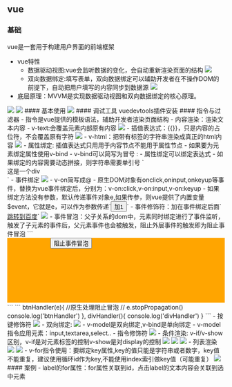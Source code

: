 ## vue
### 基础
vue是一套用于构建用户界面的前端框架
- vue特性
    - 数据驱动视图:vue会监听数据的变化，会自动重新渲染页面的结构
      <img src="../assets/images/vue/v01.png" />
	- 双向数据绑定:填写表单，双向数据绑定可以辅助开发者在不操作DOM的前提下，自动把用户填写的内容同步到数据源
	  <img src="../assets/images/vue/v02.png" />
- 底层原理：MVVM是实现数据驱动视图和双向数据绑定的核心原理。
<img src="../assets/images/vue/v03.png" />
<img src="../assets/images/vue/v04.png" />
#### 基本使用
<img src="../assets/images/vue/v05.png" />
#### 调试工具
vuedevtools插件安装
#### 指令与过滤器
- 指令是vue提供的模板语法，辅助开发者渲染页面结构
	- 内容渲染：渲染文本内容
		- v-text:会覆盖元素内部原有内容
		  <img src="../assets/images/vue/v-text.png" />
		- 插值表达式：{{}}，只是内容的占位符，不会覆盖原有字符
		  <img src="../assets/images/vue/v-text02.png" />
		- v-html：把带有标签的字符串渲染成真正的html内容
		  <img src="../assets/images/vue/v-text03.png" />
	- 属性绑定: 插值表达式只用用于内容节点不能用于属性节点
	 	- 如果要为元素绑定属性使用v-bind
		- v-bind可以简写为冒号 :
		- 属性绑定可以绑定表达式
		- 如果绑定的内容需要动态拼接，则字符串需要单引号
		`<div :title="'box'+index">这是一个div</div>`
	- 事件绑定
		<img src="../assets/images/vue/v-click.png"/>
		- v-on简写成@
		- 原生DOM对象有onclick,oninput,onkeyup等事件，替换为vue事件绑定后，分别为：v-on:click,v-on:input,v-on:keyup
		- 如果绑定方法没有参数，默认传递事件对象e,如果传参，则vue提供了内置变量$event，它就是e，可以作为参数传递`<button v-on:click="addCount(1,$event)">加1</button>`
		- 事件修饰符：加在事件绑定后面`<a href="http://www.baidu.com" @click.prevent="show">跳转到百度</a>`
		  <img src="../assets/images/vue/v-click01.png"/>
		- 事件冒泡：父子关系的dom中，元素同时绑定进行了事件监听，触发了子元素的事件后，父元素事件也会被触发，阻止外层事件的触发即为阻止事件冒泡
		```
		<div style="height:150px;background-color:orange;padding-left:100px;line-height:150px;" @click=divHandler>
            <button @click.stop='btnHandler'>阻止事件冒泡</button>
        </div>
    ```
        ```
        btnHandler(e){
                    //原生处理阻止冒泡
                    // e.stopPropagation()  
                    console.log('btnHandler')
                },
                divHandler(){
                    console.log('divHandler')
                }
        ```
		- 按键修饰符
		<img src="../assets/images/vue/v-keyup.png"/>
	- 双向绑定:
		<img src="../assets/images/vue/v-model.png"/>
		- v-model是双向绑定,v-bind是单向绑定
		- v-model指令应用元素：input,textarea,select..
		- 指令修饰符
		<img src="../assets/images/vue/v-model01.png"/>
	- 条件渲染: v-if/v-show区别，v-if是对元素标签的控制v-show是对display的控制
	  <img src="../assets/images/vue/v-ifshow.png"/>
	  <img src="../assets/images/vue/v-if01.png"/>
	  <img src="../assets/images/vue/v-if02.png"/>
	- 列表渲染
		<img src="../assets/images/vue/v-list.png"/>
		<img src="../assets/images/vue/v-list01.png"/>
		- v-for指令使用：要绑定key属性,key的值只能是字符串或者数字，key值不能重复，建议使用循环id作为key,不能使用index索引做key值（可能重复）
		<img src="../assets/images/vue/v-list02.png"/>
#### 案例
- label的for属性：for属性关联到id，点击label的文本内容会关联到选中元素
